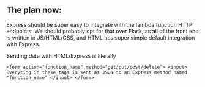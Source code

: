 ## The plan now:

Express should be super easy to integrate with the lambda function HTTP endpoints. We should probably opt for that over Flask, as all of the front end is written in JS/HTML/CSS, and HTML has super simple default integration with Express. 

Sending data with HTML/Express is literally 

`<form action="function_name" method="get/put/post/delete"> <input> Everyting in these tags is sent as JSON to an Express method named "function_name" </input> </form>`

